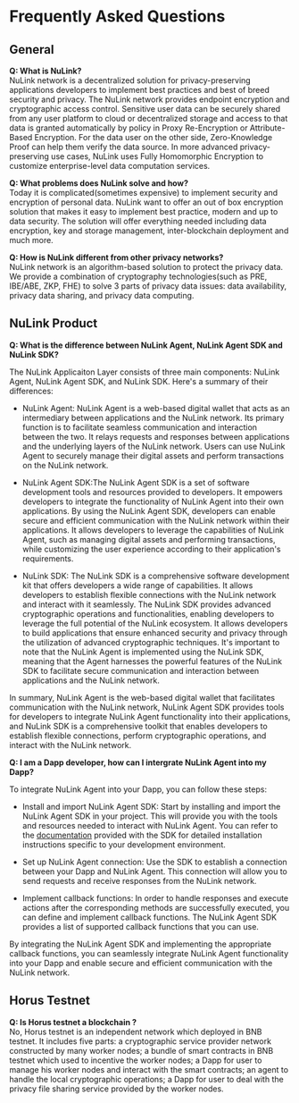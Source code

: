 # Frequently Asked Questions

## General

**Q: What is NuLink?**  
NuLink network is a decentralized solution for privacy-preserving applications developers to implement best practices and best of breed security and privacy. The NuLink network provides endpoint encryption and cryptographic access control. Sensitive user data can be securely shared from any user platform to cloud or decentralized storage and access to that data is granted automatically by policy in Proxy Re-Encryption or Attribute-Based Encryption. For the data user on the other side, Zero-Knowledge Proof can help them verify the data source. In more advanced privacy-preserving use cases, NuLink uses Fully Homomorphic Encryption to customize enterprise-level data computation services.

**Q: What problems does NuLink solve and how?**  
Today it is complicated(sometimes expensive) to implement security and encryption of personal data. NuLink want to offer an out of box encryption solution that makes it easy to implement best practice, modern and up to data security. The solution will offer everything needed including data encryption, key and storage management, inter-blockchain deployment and much more.  

**Q: How is NuLink different from other privacy networks?**  
NuLink network is an algorithm-based solution to protect the privacy data. We provide a combination of cryptography technologies(such as PRE, IBE/ABE, ZKP, FHE) to solve 3 parts of privacy data issues: data availability, privacy data sharing, and privacy data computing. 

## NuLink Product

**Q: What is the difference between NuLink Agent, NuLink Agent SDK and NuLink SDK?** 

The NuLink Applicaiton Layer consists of three main components: NuLink Agent, NuLink Agent SDK, and NuLink SDK. Here's a summary of their differences:

* NuLink Agent: NuLink Agent is a web-based digital wallet that acts as an intermediary between applications and the NuLink network. Its primary function is to facilitate seamless communication and interaction between the two. It relays requests and responses between applications and the underlying layers of the NuLink network. Users can use NuLink Agent to securely manage their digital assets and perform transactions on the NuLink network.

* NuLink Agent SDK:The NuLink Agent SDK is a set of software development tools and resources provided to developers. It empowers developers to integrate the functionality of NuLink Agent into their own applications. By using the NuLink Agent SDK, developers can enable secure and efficient communication with the NuLink network within their applications. It allows developers to leverage the capabilities of NuLink Agent, such as managing digital assets and performing transactions, while customizing the user experience according to their application's requirements.

* NuLink SDK: The NuLink SDK is a comprehensive software development kit that offers developers a wide range of capabilities. It allows developers to establish flexible connections with the NuLink network and interact with it seamlessly. The NuLink SDK provides advanced cryptographic operations and functionalities, enabling developers to leverage the full potential of the NuLink ecosystem. It allows developers to build applications that ensure enhanced security and privacy through the utilization of advanced cryptographic techniques. It's important to note that the NuLink Agent is implemented using the NuLink SDK, meaning that the Agent harnesses the powerful features of the NuLink SDK to facilitate secure communication and interaction between applications and the NuLink network.

In summary, NuLink Agent is the web-based digital wallet that facilitates communication with the NuLink network, NuLink Agent SDK provides tools for developers to integrate NuLink Agent functionality into their applications, and NuLink SDK is a comprehensive toolkit that enables developers to establish flexible connections, perform cryptographic operations, and interact with the NuLink network. 

**Q: I am a Dapp developer, how can I intergrate NuLink Agent into my Dapp?** 

To integrate NuLink Agent into your Dapp, you can follow these steps:

* Install and import NuLink Agent SDK: Start by installing and import the NuLink Agent SDK in your project. This will provide you with the tools and resources needed to interact with NuLink Agent. You can refer to the [documentation]() provided with the SDK for detailed installation instructions specific to your development environment.

* Set up NuLink Agent connection: Use the SDK to establish a connection between your Dapp and NuLink Agent. This connection will allow you to send requests and receive responses from the NuLink network.

* Implement callback functions: In order to handle responses and execute actions after the corresponding methods are successfully executed, you can define and implement callback functions. The NuLink Agent SDK provides a list of supported callback functions that you can use.

By integrating the NuLink Agent SDK and implementing the appropriate callback functions, you can seamlessly integrate NuLink Agent functionality into your Dapp and enable secure and efficient communication with the NuLink network.


## Horus Testnet

**Q: Is Horus testnet a blockchain ?**  
No, Horus testnet is an independent network which deployed in BNB testnet. It includes five parts: a cryptographic service provider network constructed by many worker nodes; a bundle of smart contracts in BNB testnet which used to incentive the worker nodes; a Dapp for user to manage his worker nodes and interact with the smart contracts; an agent to handle the local cryptographic operations; a Dapp for user to deal with the privacy file sharing service provided by the worker nodes. 